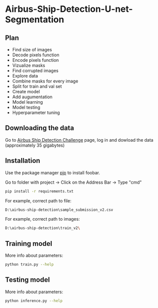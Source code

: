 # Airbus-Ship-Detection-U-net-Segmentation
## Plan
* Find size of images
* Decode pixels function
* Encode pixels function
* Vizualize masks
* Find corrupted images
* Explore data
* Combine masks for every image
* Split for train and val set
* Create model
* Add augumentation
* Model learning
* Model testing
* Hyperparameter tuning

## Downloading the data

Go to [Airbus Ship Detection Challenge](https://www.kaggle.com/c/airbus-ship-detection/overview) page, log in and dowload the data (approximately 35 gigabytes)


## Installation

Use the package manager [pip](https://pip.pypa.io/en/stable/) to install foobar.

Go to folder with project -> Click on the Address Bar -> Type "cmd"

```bash
pip install -r requirements.txt
```

For example, correct path to file:
```bash
D:\airbus-ship-detection\sample_submission_v2.csv
```

For example, correct path to images:
```bash
D:\airbus-ship-detection\train_v2\
```


## Training model

More info about parameters:
```bash
python train.py --help
```

## Testing model

More info about parameters:
```bash
python inference.py --help
```



